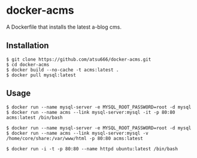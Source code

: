 docker-acms
===========

A Dockerfile that installs the latest a-blog cms.

## Installation

```
$ git clone https://github.com/atsu666/docker-acms.git
$ cd docker-acms
$ docker build --no-cache -t acms:latest .
$ docker pull mysql:latest
```

## Usage

```
$ docker run --name mysql-server -e MYSQL_ROOT_PASSWORD=root -d mysql
$ docker run --name acms --link mysql-server:mysql -it -p 80:80 acms:latest /bin/bash

$ docker run --name mysql-server -e MYSQL_ROOT_PASSWORD=root -d mysql
$ docker run --name acms --link mysql-server:mysql -v /home/core/share:/var/www/html -p 80:80 acms:latest

$ docker run -i -t -p 80:80 --name httpd ubuntu:latest /bin/bash
```
